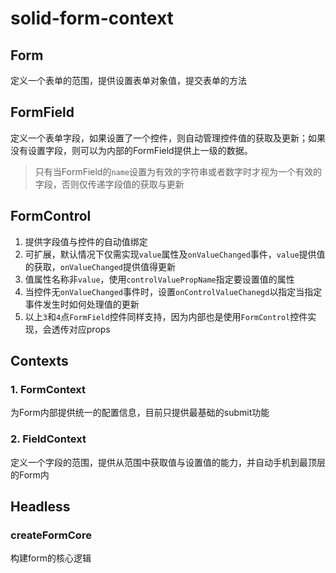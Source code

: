 # solid-form-context

## Form

定义一个表单的范围，提供设置表单对象值，提交表单的方法

## FormField

定义一个表单字段，如果设置了一个控件，则自动管理控件值的获取及更新；如果没有设置字段，则可以为内部的FormField提供上一级的数据。

> 只有当FormField的`name`设置为有效的字符串或者数字时才视为一个有效的字段，否则仅传递字段值的获取与更新

## FormControl

1. 提供字段值与控件的自动值绑定
2. 可扩展，默认情况下仅需实现`value`属性及`onValueChanged`事件，`value`提供值的获取，`onValueChanged`提供值得更新
3. 值属性名称非`value`，使用`controlValuePropName`指定要设置值的属性
4. 当控件无`onValueChanged`事件时，设置`onControlValueChanegd`以指定当指定事件发生时如何处理值的更新
5. 以上`3`和`4`点`FormField`控件同样支持，因为内部也是使用`FormControl`控件实现，会透传对应props

## Contexts

### 1. FormContext

为Form内部提供统一的配置信息，目前只提供最基础的submit功能

### 2. FieldContext

定义一个字段的范围，提供从范围中获取值与设置值的能力，并自动手机到最顶层的Form内

## Headless

### createFormCore

构建form的核心逻辑
